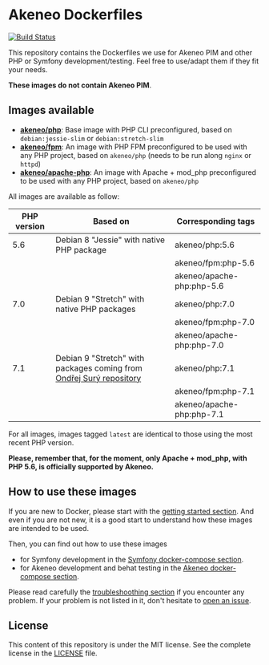 # Akeneo Dockerfiles

[![Build Status](https://travis-ci.org/akeneo/Dockerfiles.svg?branch=master)](https://travis-ci.org/akeneo/Dockerfiles)

This repository contains the Dockerfiles we use for Akeneo PIM and other PHP or Symfony development/testing. Feel free to use/adapt them if they fit your needs.

**These images do not contain Akeneo PIM**.

## Images available

- [**akeneo/php**](php/README.md): Base image with PHP CLI preconfigured, based on `debian:jessie-slim` or `debian:stretch-slim`
- [**akeneo/fpm**](fpm/README.md): An image with PHP FPM preconfigured to be used with any PHP project, based on `akeneo/php` (needs to be run along `nginx` or `httpd`)
- [**akeneo/apache-php**](apache-php/README.md): An image with Apache + mod_php preconfigured to be used with any PHP project, based on `akeneo/php`

All images are available as follow:

| PHP version | Based on                                                                                     | Corresponding tags        |
|-------------|----------------------------------------------------------------------------------------------|---------------------------|
| 5.6         | Debian 8 "Jessie" with native PHP package                                                    | akeneo/php:5.6            |
|             |                                                                                              | akeneo/fpm:php-5.6        |
|             |                                                                                              | akeneo/apache-php:php-5.6 |
| 7.0         | Debian 9 "Stretch" with native PHP packages                                                  | akeneo/php:7.0            |
|             |                                                                                              | akeneo/fpm:php-7.0        |
|             |                                                                                              | akeneo/apache-php:php-7.0 |
| 7.1         | Debian 9 "Stretch" with packages coming from [Ondřej Surý repository](https://deb.sury.org/) | akeneo/php:7.1            |
|             |                                                                                              | akeneo/fpm:php-7.1        |
|             |                                                                                              | akeneo/apache-php:php-7.1 |

For all images, images tagged `latest` are identical to those using the most recent PHP version.

**Please, remember that, for the moment, only Apache + mod_php, with PHP 5.6, is officially supported by Akeneo.**

## How to use these images

If you are new to Docker, please start with the [getting started section](https://github.com/akeneo/Dockerfiles/blob/master/Docs/getting-started.md).
And even if you are not new, it is a good start to understand how these images are intended to be used.

Then, you can find out how to use these images
- for Symfony development in the [Symfony docker-compose section](https://github.com/akeneo/Dockerfiles/blob/master/Docs/symfony/compose.md).
- for Akeneo development and behat testing in the [Akeneo docker-compose section](https://github.com/akeneo/Dockerfiles/blob/master/Docs/akeneo/compose.md).

Please read carefully the [troubleshoothing section](https://github.com/akeneo/Dockerfiles/blob/master/Docs/troubleshooting.md) if you encounter any problem.
If your problem is not listed in it, don't hesitate to [open an issue](https://github.com/akeneo/Dockerfiles/issues).

## License

This content of this repository is under the MIT license. See the complete license in the [LICENSE](https://github.com/akeneo/Dockerfiles/blob/master/LICENSE) file.
